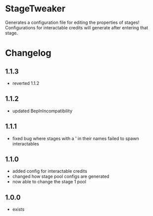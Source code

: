 # StageTweaker
Generates a configuration file for editing the properties of stages!
Configurations for interactable credits will generate after entering that stage.

# Changelog
## 1.1.3
- reverted 1.1.2
## 1.1.2
- updated BepInIncompatibility
## 1.1.1
- fixed bug where stages with a ' in their names failed to spawn interactables
## 1.1.0
- added config for interactable credits
- changed how stage pool configs are generated
- now able to change the stage 1 pool
## 1.0.0
- exists
